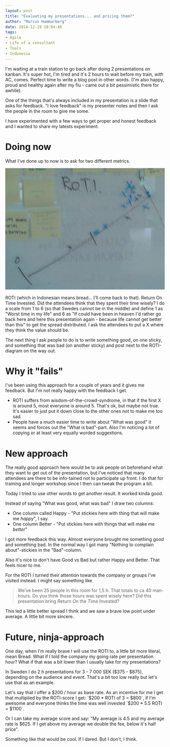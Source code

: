 ```yaml
---
layout: post
title: "Evaluating my presentations... and pricing them?"
author: "Marcus Hammarberg"
date: 2014-12-19 18:04:46
tags:
- Agile
- Life of a consultant
- Tools
- Indonesia
---
```


I'm waiting at a train station to go back after doing 2 presentations on kanban. It's super hot, I'm tired and it's 2 hours to wait before my train, *with* AC, comes. Perfect time to write a blog post in other words.
(I'm also happy, proud and healthy again after my flu - came out a bit pessimistic there for awhile).

One of the things that's always included in my presentation is a slide that asks for feedback. "I love feedback" is my presenter notes and then I ask the people in the room to give me some.

I have experimented with a few ways to get proper and honest feedback and I wanted to share my latests experiment.

# Doing now

What I've done up to now is to ask for two different metrics.

![Throughput visualization](/img/rotiDiagram.jpg)

ROTI (which in Indonesian means bread... I'll come back to that). Return On Time Invested. Did the attendees think that they spent their time wisely? I do a scale from 1 to 6 (so that Swedes cannot be in the middle) and define 1 as "Worst time in my life" and 6 as "If could have been in heaven I'd rather go back here and here this presentation again - because life cannot get better than this" to get the spread distributed.
I ask the attendees to put a X where they think the value should be.

The next thing I ask people to do is to write something good, on one sticky, and something that was bad (on another sticky) and post next to the ROTI-diagram on the way out.

# Why it "fails"

I've been using this approach for a couple of years and it gives me feedback. But I'm not really happy with the feedback I get.

* ROTI suffers from wisdom-of-the-crowd-syndrome, in that if the first X is around 5, most everyone is around 5. That's ok, but maybe not true. It's easier to just put it down close to the other ones not to make me too sad.
* People have a much easier time to write about "What was good" it seems and forces out the "What is bad"-part. Also I'm noticing a lot of copying or at least very equally worded suggestions.

# New approach

The really good approach here would be to ask people on beforehand what they want to get out of the presentation, but I've noticed that many attendees are there to be info-tained not to participate up front. I do that for training and longer workshop since I then can tweak the program a bit.

Today I tried to use other words to get another result. It worked kinda good.

Instead of saying "What was good, what was bad" I draw two columns:

* One column called Happy - "Put stickies here with thing that will make me *happy*", I say.
* One column Better - "Put stickies here with things that will make me *better*"

I got more feedback this way. Almost everyone brought me something good and something bad. In the normal way I got many "Nothing to complain about"-stickies in the "Bad"-column.

Also it's nice to don't have Good vs Bad but rather Happy and Better. That feels nicer to me.

For the ROTI I turned their attention towards the company or groups I've visited instead. I might say something like

> We've been 25 people in this room for 1,5 h. That totals to ca 40 man-hours. Do you think those hours was spent wisely here? Did this presentation bring *R*eturn *O*n the *T*ime *I*nvested?

This led a little better spread I think and we saw a brave low point under average. A little bit more sincere.

# Future, ninja-approach

One day, when I'm really brave I will use the ROTI to, a little bit more literal, mean Bread. What if I told the company my going rate per presentation hour? What if that was a bit lower than I usually take for my presentations?

In Sweden I do 2 h presentations for 3 - 7 000 SEK ($375 - $875), depending on the audience and event. That's a bit too low really but let's use that as an example.

Let's say that I offer a $200 / hour as base rate. As an incentive for me I get that multiplied by the ROTI-score I get: `$200 * ROTI of 3 = $800`, if I'm awesome and everyone thinks the time was well invested `$200 * 5.5 ROTI = $1100`.

Or I can take my average score and say: "My average is 4.5 and my average rate is $625. If I get above my average we double the fee, below it's half price".

Something like that would be cool.
If I dared. But I don't, I think.
